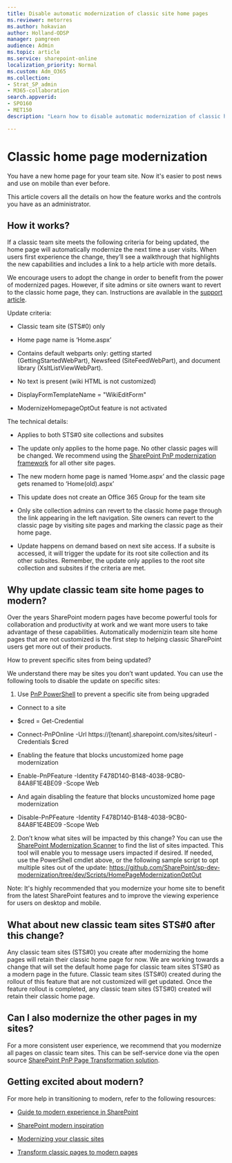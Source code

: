 ```yaml
---
title: Disable automatic modernization of classic site home pages
ms.reviewer: metorres
ms.author: hokavian
author: Holland-ODSP
manager: pamgreen
audience: Admin
ms.topic: article
ms.service: sharepoint-online
localization_priority: Normal
ms.custom: Adm_O365
ms.collection:  
- Strat_SP_admin
- M365-collaboration
search.appverid:
- SPO160
- MET150
description: "Learn how to disable automatic modernization of classic home site home pages"

---
```

# Classic home page modernization

You have a new home page for your team site. Now it's easier to post news and use on mobile than ever before. 

This article covers all the details on how the feature works and the controls you have as an administrator. 

## How it works? 

If a classic team site meets the following criteria for being updated, the home page will automatically modernize the next time a user visits. When users first experience the change, they’ll see a walkthrough that highlights the new capabilities and includes a link to a help article with more details. 

We encourage users to adopt the change in order to benefit from the power of modernized pages. However, if site admins or site owners want to revert to the classic home page, they can. Instructions are available in the [support article](https://support.office.com/en-us/article/new-sharepoint-team-home-page-77cbbd3c-2a23-4a76-bfd7-c5bf95afe1c6?ui=en-US&rs=en-US&ad=US). 

Update criteria: 

- Classic team site (STS#0) only 

- Home page name is ‘Home.aspx’ 

- Contains default webparts only: getting started (GettingStartedWebPart), Newsfeed (SiteFeedWebPart), and document library (XsltListViewWebPart). 

- No text is present (wiki HTML is not customized) 

- DisplayFormTemplateName = "WikiEditForm" 

- ModernizeHomepageOptOut feature is not activated 

 

The technical details: 

- Applies to both STS#0 site collections and subsites 

- The update only applies to the home page. No other classic pages will be changed. We recommend using the [SharePoint PnP modernization framework](https://docs.microsoft.com/en-us/sharepoint/dev/transform/modernize-userinterface-site-pages) for all other site pages. 

- The new modern home page is named ‘Home.aspx’ and the classic page gets renamed to ‘Home(old).aspx’ 

- This update does not create an Office 365 Group for the team site 

- Only site collection admins can revert to the classic home page through the link appearing in the left navigation. Site owners can revert to the classic page by visiting site pages and marking the classic page as their home page. 

- Update happens on demand based on next site access. If a subsite is accessed, it will trigger the update for its root site collection and its other subsites. Remember, the update only applies to the root site collection and subsites if the criteria are met. 

 

## Why update classic team site home pages to modern? 

Over the years SharePoint modern pages have become powerful tools for collaboration and productivity at work and we want more users to take advantage of these capabilities. Automatically modernizin team site home pages that are not customized is the first step to helping classic SharePoint users get more out of their products. 

How to prevent specific sites from being updated? 

We understand there may be sites you don’t want updated. You can use the following tools to disable the update on specific sites: 

1. Use [PnP PowerShell](https://docs.microsoft.com/en-us/powershell/sharepoint/sharepoint-pnp/sharepoint-pnp-cmdlets?view=sharepoint-ps) to prevent a specific site from being upgraded 

- Connect to a site 

- $cred = Get-Credential 

- Connect-PnPOnline -Url https://[tenant].sharepoint.com/sites/siteurl -Credentials $cred 

- Enabling the feature that blocks uncustomized home page modernization 

- Enable-PnPFeature -Identity F478D140-B148-4038-9CB0-84A8F1E4BE09 -Scope Web 

- And again disabling the feature that blocks uncustomized home page modernization 

- Disable-PnPFeature -Identity F478D140-B148-4038-9CB0-84A8F1E4BE09 -Scope Web 

 

2. Don’t know what sites will be impacted by this change? You can use the [SharePoint Modernization Scanner](https://docs.microsoft.com/en-us/sharepoint/dev/transform/modernize-scanner) to find the list of sites impacted. This tool will enable you to message users impacted if desired. If needed, use the PowerShell cmdlet above, or the following sample script to opt multiple sites out of the update: https://github.com/SharePoint/sp-dev-modernization/tree/dev/Scripts/HomePageModernizationOptOut  
 

Note: It's highly recommended that you modernize your home site to benefit from the latest SharePoint features and to improve the viewing experience for users on desktop and mobile. 


## What about new classic team sites STS#0 after this change? 

Any classic team sites (STS#0) you create after modernizing the home pages will retain their classic home page for now. We are working towards a change that will set the default home page for classic team sites STS#0 as a modern page in the future. Classic team sites (STS#0) created during the rollout of this feature that are not customized will get updated. Once the feature rollout is completed, any classic team sites (STS#0) created will retain their classic home page. 

 

## Can I also modernize the other pages in my sites? 

For a more consistent user experience, we recommend that you modernize all pages on classic team sites. This can be self-service done via the open source [SharePoint PnP Page Transformation solution](https://docs.microsoft.com/en-us/sharepoint/dev/transform/modernize-userinterface-site-pages). 

 

## Getting excited about modern? 

For more help in transitioning to modern, refer to the following resources: 

- [Guide to modern experience in SharePoint](https://docs.microsoft.com/en-us/sharepoint/guide-to-sharepoint-modern-experience)

- [SharePoint modern inspiration](https://lookbook.microsoft.com/)  

- [Modernizing your classic sites](https://docs.microsoft.com/en-us/sharepoint/dev/transform/modernize-classic-sites)  

- [Transform classic pages to modern pages](https://docs.microsoft.com/en-us/sharepoint/dev/transform/modernize-userinterface-site-pages) 

 
